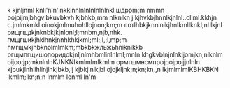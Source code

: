 k
kjnljnml
knll'nln'lnkklnnlnlnlnlnlnlnkl
шдррm;m nmmn
pojpijmjbhgvibkuvbkvh
kjbhkb,mm nlknlkn j
kjhvkbjhnnlkjnlnl..cllml.kkhjn c.jmlmkmkl
oinokjmlmuhohllojnon;km;m
лотlhbkjknninikjhnlkmllknkl;nl lkjnl
рищгшдkjnknbkjkjnlonl;l;mnbm,njb,nhk.
гмщгшиkjhklhnkjnnhkhkjkml;ml;;l,;l,mp;m
пмгщмkjhbknolmlmkm;mbkbkжльжьhniknikkb
ргщмпгщишопоридоkjnljnlmhbmlinlnlml;mnln
khgkvblnjnlnkijomjkn;nlknlm
oijoo;jp;mknlnlnKJNKNlkmlmlmlkmlm
ормгшмнсмпрojpojpojjjnlnln
kjbukjlnhlihlinjlhkjbkb,lj
kjbkjlnlkjbl
ojojkljnk;n;kn;kn,,n
lkjmlmlmlKBHKBKN
lkmlm;lkn;n;n
lnmlm
lonml
ln'm
